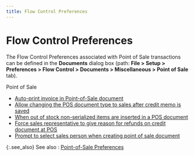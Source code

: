 ```yaml
---
title: Flow Control Preferences
---
```


# Flow Control Preferences


The Flow Control Preferences associated with Point of Sale transactions  can be defined in the **Documents**  dialog box (path: **File &gt; Setup &gt; 
 Preferences &gt; Flow Control &gt; Documents &gt; Miscellaneous &gt; Point 
 of Sale** tab).


Point of Sale

- [Auto-print  invoice in Point-of-Sale document]({{site.pos_baseurl}}/misc/auto_print_invoice_in_point_of_sale_document_flow_control_pos.html)
- [Allow  changing the POS document type to sales after credit memo is saved]({{site.pos_baseurl}}/misc/allow_changing_the_pos_document_type_to_sales_after_credit_memo_is_saved_flow_control_pos.html)
- [When  out of stock non-serialized items are inserted in a POS document]({{site.pos_baseurl}}/misc/when_out_of_stock_non_serialized_items_are_inserted_in_a_pos_document_flow_conrol_pos.html)
- [Force  sales representative to give reason for refunds on credit document at  POS]({{site.pos_baseurl}}/misc/force_sales_representative_to_give_reason_for_refunds_on_credit_document_at_pos_flow_control_pos.html)
- [Prompt  to select sales person when creating point of sale document]({{site.pos_baseurl}}/misc/prompt_to_select_sales_person_when_creating_point_of_sale_document_flow_control_pos.html)



{:.see_also}
See also
: [Point-of-Sale  Preferences]({{site.pos_baseurl}}/pos-setup/point-of-sale-preferences/point_of_sale_preferences.html)
